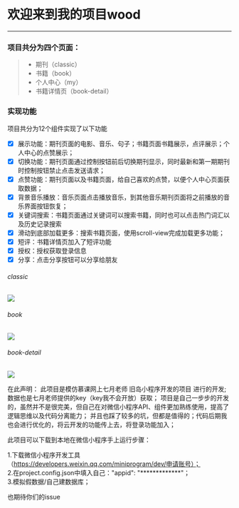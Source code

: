 # 欢迎来到我的项目wood

-----

### 项目共分为四个页面：
> * 期刊（classic）
> * 书籍（book）
> * 个人中心（my）
> * 书籍详情页（book-detail）


### 实现功能
项目共分为12个组件实现了以下功能

- [x] 展示功能：期刊页面的电影、音乐、句子；书籍页面书籍展示，点评展示；个人中心的点赞展示；
- [x] 切换功能：期刊页面通过控制按钮前后切换期刊显示，同时最新和第一期期刊时控制按钮禁止点击发送请求；
- [x] 点赞功能：期刊页面以及书籍页面，给自己喜欢的点赞，以便个人中心页面获取数据；
- [x] 背景音乐播放：音乐页面点击播放音乐，到其他音乐期刊页面将之前播放的音乐界面按钮恢复；
- [x] 关键词搜索：书籍页面通过关键词可以搜索书籍，同时也可以点击热门词汇以及历史记录搜索
- [x] 滑动到底部加载更多：搜索书籍页面，使用scroll-view完成加载更多功能；
- [x] 短评：书籍详情页加入了短评功能
- [x] 授权：授权获取登录信息
- [x] 分享：点击分享按钮可以分享给朋友

###### classic
<img src="https://s17.aconvert.com/convert/p3r68-cdx67/1sqx2-fmgyy.gif">

###### book
<img src="https://s19.aconvert.com/convert/p3r68-cdx67/ezkfi-44aaa.gif">

###### book-detail
<img src="https://s17.aconvert.com/convert/p3r68-cdx67/ueis9-henx4.gif">

在此声明：
  此项目是模仿慕课网上七月老师 旧岛小程序开发的项目 进行的开发;数据也是七月老师提供的key（key我不会开放）获取；
项目是自己一步步的开发的，虽然并不是很完美，但自己在对微信小程序API、组件更加熟练使用，提高了逻辑思维以及代码分离能力；
并且也踩了较多的坑，但都是值得的；代码后期我也会进行优化的，将云开发的功能传上去，将登录功能加入；


此项目可以下载到本地在微信小程序手上运行步骤：

1.下载微信小程序开发工具（https://developers.weixin.qq.com/miniprogram/dev/申请账号）；                         
2.在project.config.json中填入自己："appid": "*************"；                             
3.模拟假数据/自己建数据库；


也期待你们的issue



